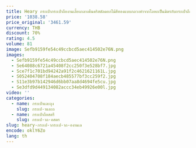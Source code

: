 ```yaml
---
title: Heary กระเป๋ากระเป๋าถืองานเลี้ยงกลางคืนคริสตัลดอกไม้สีทองแบบกลวงทำจากโลหะเป็นมิตรกับกระเป๋าถือและกระเป๋าเงินของผู้หญิงดีไซน์หรูหราใช้ในงานแต่งงานปาร์ตี้ท่องเที่ยวสวย
price: '1038.58'
price_original: '3461.59'
currency: THB
discount: 70%
rating: 4.5
volume: 81
image: Sefb9159fe54c49ccbcd5aec414502e76N.png
images:
  - Sefb9159fe54c49ccbcd5aec414502e76N.png
  - Se64088c6721a45408f2cc250f3e528bf7.jpg
  - Sce7f1c701bd94242a91f2c4621621161L.jpg
  - S052404708f184aecb485577bf3cc259f2.jpg
  - S11e3b97b142946d6bb07aa8d4694fe5cu.jpg
  - Se3dfd9d449134082accc34eb49926e00l.jpg
video: ''
categories:
  - name: กระเป๋าและถุง
    slug: กระเป-าและถ
  - name: กระเป๋าถือสตรี
    slug: กระเป-าถ-อสตร
slug: heary-กระเป-ากระเป-าถ-องานเล
encode: oklY6Zo
lang: th
---
```

  